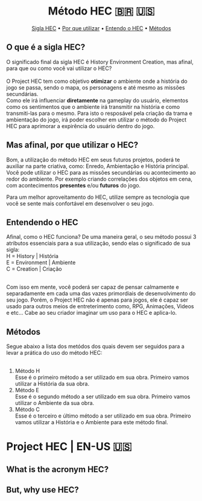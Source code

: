 <h1 align="center">
    Método HEC 🇧🇷 🇺🇸
</h1>

<p align="center">
 <a href="#hec">Sigla HEC</a> •
 <a href="#whyuse">Por que utilizar</a> • 
 <a href="#understand">Entendo o HEC</a> • 
 <a href="#methods">Métodos</a>
</p>

## O que é a sigla HEC?
<div id="#hec">
O significado final da sigla HEC é History Environment Creation, mas afinal, para que ou como você vai utilizar o HEC?
<br><br>
O Project HEC tem como objetivo <b>otimizar</b> o ambiente onde a história do jogo se passa, sendo o mapa, os personagens e até mesmo as missões secundárias.</br>
Como ele irá influenciar <b>diretamente</b> na gameplay do usuário, elementos como os sentimentos que o ambiente irá transmitir na história e como transmiti-las para o mesmo. Para isto o resposável pela criação da trama e ambientação do jogo, irá poder escolher em utilizar o método do Project HEC para aprimorar a expirência do usuário dentro do jogo.
<br>
</div>

## Mas afinal, por que utilizar o HEC?

<div id="#whyuse">
Bom, a utilização do método HEC em seus futuros projetos, poderá te auxiliar na parte criativa, como: Enredo, Ambientação e História principal. Você pode utilizar o HEC
para as missões secundárias ou acontecimento ao redor do ambiente. Por exemplo criando correlações dos objetos em cena, com acontecimentos <b>presentes</b> e/ou <b>futuros</b> do jogo.

Para um melhor aproveitamento do HEC, utilize sempre as tecnologia que você se sente mais confortável em desenvolver o seu jogo.
<br>
</div>

## Entendendo o HEC

<div id="understand">
Afinal, como o HEC funciona? De uma maneira geral, o seu método possui 3 atributos essenciais para a sua utilização, sendo elas o significado de sua sigla: </br>
 H = History | História<br>
 E = Environment | Ambiente<br>
 C = Creation | Criação<br> <br>

Com isso em mente, você poderá ser capaz de pensar calmamente e separadamente em cada uma das vazes primordiais de desenvolvimento do seu jogo. Porém, o Project HEC não é apenas para jogos, ele é capaz ser usado para outros meios de entreterimento como, RPG, Animações, Videos e etc... Cabe ao seu criador imaginar um uso para o HEC e aplica-lo.
<br>
</div>

## Métodos
<div id="methods">
Segue abaixo a lista dos metódos dos quais devem ser seguidos para a levar a prática do uso do método HEC: <br/><br/>

<ol>
<li>
    Método H<br/>
    Esse é o primeiro método a ser utilizado em sua obra. Primeiro vamos utilizar a História da sua obra.
</li>
<li>
Método E<br/>
Esse é o segundo método a ser utilizado em sua obra. Primeiro vamos utilizar o Ambiente da sua obra.
</li>
<li>
Método C<br/>
Esse é o terceiro e último método a ser utilizado em sua obra. Primeiro vamos utilizar a História e o Ambiente para este método final.
</li>
</ol>
</div>

# Project HEC | EN-US 🇺🇸

## What is the acronym HEC?

## But, why use HEC?
